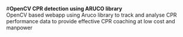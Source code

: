#<strong>OpenCV CPR detection using ARUCO library</strong><br>
OpenCV based webapp using Aruco library to track and analyse CPR performance data to provide effective CPR coaching at low cost and manpower
